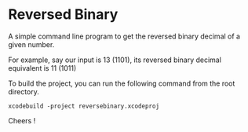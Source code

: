 Reversed Binary
===============

A simple command line program to get the reversed binary decimal of a given number.

For example, say our input is 13 (1101), its reversed binary decimal equivalent is 11 (1011)

To build the project, you can run the following command from the root directory.

    xcodebuild -project reversebinary.xcodeproj
    
Cheers !
